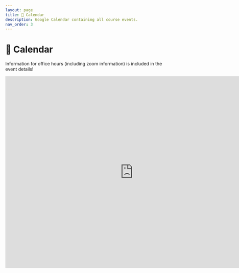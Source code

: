 ```yaml
---
layout: page
title: 📆 Calendar
description: Google Calendar containing all course events.
nav_order: 3
---
```


# 📆 Calendar

Information for office hours (including zoom information) is included in the event details!

<iframe src="https://calendar.google.com/calendar/embed?src=c_83af540828042b9c78f9bdc1e0d2ee3190816c4e6ec863099f9c273f704b4b21%40group.calendar.google.com&ctz=America%2FLos_Angeles" style="border: 0" width="800" height="600" frameborder="0" scrolling="no"></iframe>

<!-- <iframe src="https://calendar.google.com/calendar/embed?height=600&wkst=1&ctz=America%2FLos_Angeles&bgcolor=%23ffffff&mode=WEEK&showTitle=0&showPrint=0&src=Y185NzkyYjU3NjVlY2RlYjM0NjJmYzU1ZmEwNjE3MmU1NjQzMTYzNGNjYzQ4ZmZmM2NhNjA5MTZjYWQ3OWNlMGY1QGdyb3VwLmNhbGVuZGFyLmdvb2dsZS5jb20&src=Y185NDliNzVlNDUxMjRkYjg4MDhiMDk2MGRlNmM4NTBiZTU2N2NhYTk1MTA5MzUwNWYyNDczMzZmN2NlZTA3NzY1QGdyb3VwLmNhbGVuZGFyLmdvb2dsZS5jb20&src=Y18xOTdlNTUyNWNlYTM4YmNiODM3NTkyMWJiNjZjOTg1Njk4Nzk2Njg0ZDllZmNjYTk0ZDlkMWJmNGZlMTQwYmM3QGdyb3VwLmNhbGVuZGFyLmdvb2dsZS5jb20&color=%23F09300&color=%239E69AF&color=%234285F4" style="border:solid 1px #777" width="800" height="600" frameborder="0" scrolling="no"></iframe> -->
